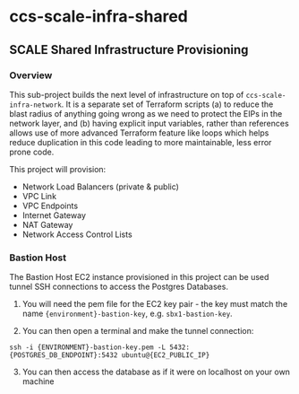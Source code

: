 # ccs-scale-infra-shared

## SCALE Shared Infrastructure Provisioning

### Overview
This sub-project builds the next level of infrastructure on top of `ccs-scale-infra-network`. It is a separate set of Terraform scripts (a) to reduce the blast radius of anything going wrong as we need to protect the EIPs in the network layer, and (b) having explicit input variables, rather than references allows use of more advanced Terraform feature like loops which helps reduce duplication in this code leading to more maintainable, less error prone code.

This project will provision:

- Network Load Balancers (private & public)
- VPC Link
- VPC Endpoints
- Internet Gateway
- NAT Gateway
- Network Access Control Lists


### Bastion Host
The Bastion Host EC2 instance provisioned in this project can be used tunnel SSH connections to access the Postgres Databases.

1. You will need the pem file for the EC2 key pair - the key must match the name `{environment}-bastion-key`, e.g. `sbx1-bastion-key`.

2. You can then open a terminal and make the tunnel connection:
```
ssh -i {ENVIRONMENT}-bastion-key.pem -L 5432:{POSTGRES_DB_ENDPOINT}:5432 ubuntu@{EC2_PUBLIC_IP}
```

3. You can then access the database as if it were on localhost on your own machine
